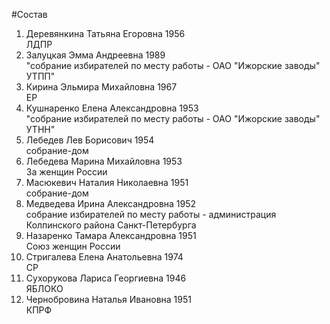 #Состав
1. Деревянкина Татьяна Егоровна 1956   
    ЛДПР
2. Залуцкая Эмма Андреевна 1989   
    "собрание избирателей по месту работы - ОАО "Ижорские заводы" УТПП"
3. Кирина Эльмира Михайловна 1967   
    ЕР
4. Кушнаренко Елена Александровна 1953   
    "собрание избирателей по месту работы - ОАО "Ижорские заводы" УТНН"
5. Лебедев Лев Борисович 1954   
    собрание-дом
6. Лебедева Марина Михайловна 1953   
    За женщин России
7. Масюкевич Наталия Николаевна 1951   
    собрание-дом
8. Медведева Ирина Александровна 1952   
    собрание избирателей по месту работы - администрация Колпинского района Санкт-Петербурга
9. Назаренко Тамара Александровна 1951   
    Союз женщин России
10. Стригалева Елена Анатольевна 1974   
    СР
11. Сухорукова Лариса Георгиевна 1946   
    ЯБЛОКО
12. Чернобровина Наталья Ивановна 1951   
    КПРФ
